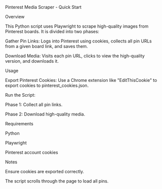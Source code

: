 Pinterest Media Scraper - Quick Start

Overview

This Python script uses Playwright to scrape high-quality images from Pinterest boards. It is divided into two phases:

Gather Pin Links: Logs into Pinterest using cookies, collects all pin URLs from a given board link, and saves them.

Download Media: Visits each pin URL, clicks to view the high-quality version, and downloads it.

Usage

Export Pinterest Cookies: Use a Chrome extension like "EditThisCookie" to export cookies to pinterest_cookies.json.

Run the Script:

Phase 1: Collect all pin links.

Phase 2: Download high-quality media.

Requirements

Python

Playwright

Pinterest account cookies

Notes

Ensure cookies are exported correctly.

The script scrolls through the page to load all pins.


